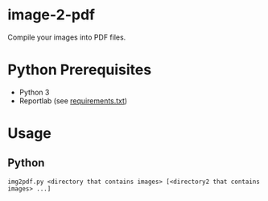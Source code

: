 # image-2-pdf
Compile your images into PDF files.

# Python Prerequisites
* Python 3
* Reportlab (see [requirements.txt](requirements.txt))

# Usage
## Python
`img2pdf.py <directory that contains images> [<directory2 that contains images> ...]`
